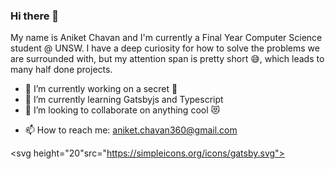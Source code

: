 ### Hi there 👋

My name is Aniket Chavan and I'm currently a Final Year Computer Science student @ UNSW. I have a deep curiosity for how to solve the problems we are surrounded with, but my attention span is pretty short 😅, which leads to many half done projects.

- 🔭 I’m currently working on a secret 🤫
- 🌱 I’m currently learning Gatsbyjs and Typescript
- 👯 I’m looking to collaborate on anything cool 😻
<!-- - 🤔 I’m looking for help with ... 
- 💬 Ask me about ... -->
- 📫 How to reach me: aniket.chavan360@gmail.com

<svg height="20"src="https://simpleicons.org/icons/gatsby.svg">
